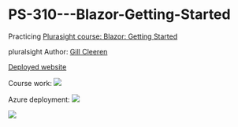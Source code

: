 # PS-310---Blazor-Getting-Started 


Practicing [Plurasight course: Blazor: Getting Started](https://www.pluralsight.com/courses/getting-started-blazor) 

pluralsight Author: [Gill Cleeren](https://www.pluralsight.com/authors/gill-cleeren) 
 

<a href="https://ps-310-bethanyspieshophrmapi20210512.azurewebsites.net/" target="_blank">Deployed website</a>



Course work: [<img src="https://devsitesindex20190127.azurewebsites.net/toi/jobs/1283/totalhours"/>](https://devsitesindex20190127.azurewebsites.net/Jobs/Details?id=1283)

Azure deployment: [<img src="https://devsitesindex20190127.azurewebsites.net/toi/jobs/1344/totalhours"/>](https://devsitesindex20190127.azurewebsites.net/Jobs/Details?id=1344)



<img src="https://dev.azure.com/samniyazi/Training%20Track/_apis/build/status/SamNiyazi2.PS-310---Blazor-Getting-Started?branchName=main"/>



                 
